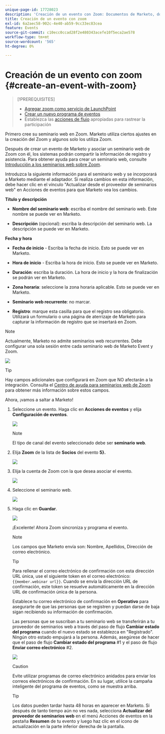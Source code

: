 ```yaml
---
unique-page-id: 17728023
description: 'Creación de un evento con Zoom: Documentos de Marketo, documentación del producto'
title: Creación de un evento con zoom
exl-id: 6a2aec58-902c-4e40-ab59-9cc33ec83cea
feature: Events
source-git-commit: c10ecc0ccad28f2e480343acefe10f5eca2ae578
workflow-type: tm+mt
source-wordcount: '565'
ht-degree: 0%

---
```


# Creación de un evento con zoom {#create-an-event-with-zoom}

>[!PREREQUISITES]
>
>* [Agregar zoom como servicio de LaunchPoint](/help/marketo/product-docs/administration/additional-integrations/add-zoom-as-a-launchpoint-service.md)
>* [Crear un nuevo programa de eventos](/help/marketo/product-docs/demand-generation/events/understanding-events/create-a-new-event-program.md)
>* Establezca las [acciones de flujo](/help/marketo/product-docs/core-marketo-concepts/smart-campaigns/flow-actions/add-a-flow-step-to-a-smart-campaign.md) apropiadas para rastrear la participación

Primero cree su seminario web en Zoom. Marketo utiliza ciertos ajustes en la creación del Zoom y algunos solo los utiliza Zoom.

Después de crear un evento de Marketo y asociar un seminario web de Zoom con él, los sistemas podrán compartir la información de registro y asistencia. Para obtener ayuda para crear un seminario web, consulte [Introducción a los seminarios web sobre Zoom](https://support.zoom.us/hc/en-us/articles/200917029-Getting-Started-With-Webinar).

Introduzca la siguiente información para el seminario web y se incorporará a Marketo mediante el adaptador. Si realiza cambios en esta información, debe hacer clic en el vínculo &quot;Actualizar desde el proveedor de seminarios web&quot; en Acciones de eventos para que Marketo vea los cambios.

**Título y descripción**

* **Nombre del seminario web**: escriba el nombre del seminario web. Este nombre se puede ver en Marketo.

* **Descripción** (opcional): escriba la descripción del seminario web. La descripción se puede ver en Marketo.

**Fecha y hora**

* **Fecha de inicio** - Escriba la fecha de inicio. Esto se puede ver en Marketo.

* **Hora de inicio** - Escriba la hora de inicio. Esto se puede ver en Marketo.

* **Duración**: escriba la duración. La hora de inicio y la hora de finalización se podrán ver en Marketo.

* **Zona horaria**: seleccione la zona horaria aplicable. Esto se puede ver en Marketo.

* **Seminario web recurrente**: no marcar.

* **Registro**: marque esta casilla para que el registro sea obligatorio. Utilizará un formulario o una página de aterrizaje de Marketo para capturar la información de registro que se insertará en Zoom.

>[!NOTE]
>
>Actualmente, Marketo no admite seminarios web recurrentes. Debe configurar una sola sesión entre cada seminario web de Marketo Event y Zoom.

![](assets/overview2.png)

>[!TIP]
>
>Hay campos adicionales que configurará en Zoom que NO afectarán a la integración. Consulta el [Centro de ayuda para seminarios web de Zoom](https://support.zoom.us/hc/en-us/sections/200324965-Video-Webinar) para obtener más información sobre estos campos.

Ahora, ¡vamos a saltar a Marketo!

1. Seleccione un evento. Haga clic en **Acciones de eventos** y elija **Configuración de eventos**.

   ![](assets/image2015-5-14-14-3a53-3a10-1.png)

   >[!NOTE]
   >
   >El tipo de canal del evento seleccionado debe ser **seminario web**.

1. Elija **Zoom** de la lista de **Socios** del evento **5}.**

   ![](assets/eventsettings1.png)

1. Elija la cuenta de Zoom con la que desea asociar el evento.

   ![](assets/selectaccount.png)

1. Seleccione el seminario web.

   ![](assets/selectevent.png)

1. Haga clic en **Guardar**.

   ![](assets/eventsettingssave.png)

   ¡Excelente! Ahora Zoom sincroniza y programa el evento.

   >[!NOTE]
   >
   >Los campos que Marketo envía son: Nombre, Apellidos, Dirección de correo electrónico.

   >[!TIP]
   >
   >Para rellenar el correo electrónico de confirmación con esta dirección URL única, use el siguiente token en el correo electrónico: `{{member.webinar url}}`. Cuando se envía la dirección URL de confirmación, este token se resuelve automáticamente en la dirección URL de confirmación única de la persona.
   >
   >Establece tu correo electrónico de confirmación en **Operativo** para asegurarte de que las personas que se registren y puedan darse de baja sigan recibiendo su información de confirmación.

   Las personas que se suscriban a tu seminario web se transferirán a tu proveedor de seminarios web a través del paso de flujo **Cambiar estado del programa** cuando el nuevo estado se establezca en &quot;Registrado&quot;. Ningún otro estado empujará a la persona. Además, asegúrese de hacer que el paso de flujo **Cambiar estado del programa** #1 y el paso de flujo **Enviar correo electrónico** #2.

   ![](assets/goto-webinar-1.png)

   >[!CAUTION]
   >
   >Evite utilizar programas de correo electrónico anidados para enviar los correos electrónicos de confirmación. En su lugar, utilice la campaña inteligente del programa de eventos, como se muestra arriba.

   >[!TIP]
   >
   >Los datos pueden tardar hasta 48 horas en aparecer en Marketo. Si después de tanto tiempo aún no ves nada, selecciona **Actualizar del proveedor de seminarios web** en el menú Acciones de eventos en la pestaña **Resumen** de tu evento y luego haz clic en el icono de actualización en la parte inferior derecha de la pantalla.

